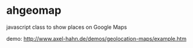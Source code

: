 # ahgeomap
javascript class to show places on Google Maps

demo: http://www.axel-hahn.de/demos/geolocation-maps/example.htm
